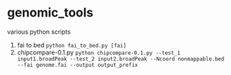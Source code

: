 # genomic_tools
various python scripts

1. fai to bed
```python fai_to_bed.py [fai]```
2. chipcompare-0.1.py
```python chipcompare-0.1.py --test_1 input1.broadPeak --test_2 input2.broadPeak --Ncoord nonmappable.bed --fai genome.fai --output output_prefix```
